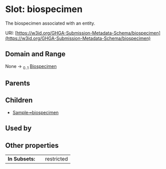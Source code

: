 
# Slot: biospecimen


The biospecimen associated with an entity.

URI: [https://w3id.org/GHGA-Submission-Metadata-Schema/biospecimen](https://w3id.org/GHGA-Submission-Metadata-Schema/biospecimen)


## Domain and Range

None &#8594;  <sub>0..1</sub> [Biospecimen](Biospecimen.md)

## Parents


## Children

 *  [Sample➞biospecimen](Sample_biospecimen.md)

## Used by


## Other properties

|  |  |  |
| --- | --- | --- |
| **In Subsets:** | | restricted |


